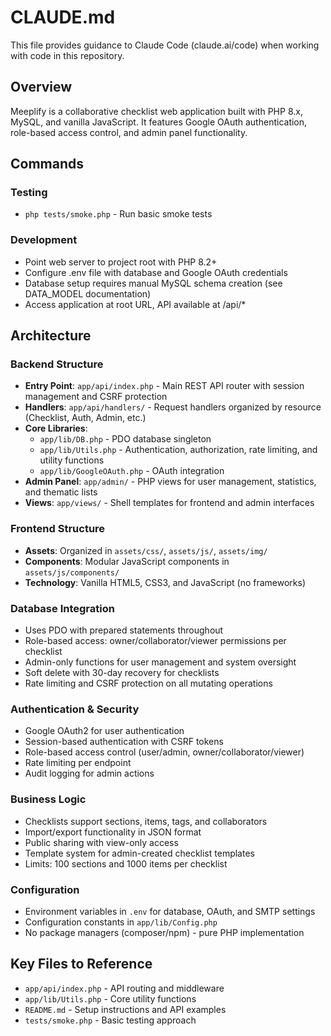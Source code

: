 # CLAUDE.md

This file provides guidance to Claude Code (claude.ai/code) when working with code in this repository.

## Overview
Meeplify is a collaborative checklist web application built with PHP 8.x, MySQL, and vanilla JavaScript. It features Google OAuth authentication, role-based access control, and admin panel functionality.

## Commands

### Testing
- `php tests/smoke.php` - Run basic smoke tests

### Development
- Point web server to project root with PHP 8.2+
- Configure .env file with database and Google OAuth credentials
- Database setup requires manual MySQL schema creation (see DATA_MODEL documentation)
- Access application at root URL, API available at /api/*

## Architecture

### Backend Structure
- **Entry Point**: `app/api/index.php` - Main REST API router with session management and CSRF protection
- **Handlers**: `app/api/handlers/` - Request handlers organized by resource (Checklist, Auth, Admin, etc.)
- **Core Libraries**: 
  - `app/lib/DB.php` - PDO database singleton
  - `app/lib/Utils.php` - Authentication, authorization, rate limiting, and utility functions
  - `app/lib/GoogleOAuth.php` - OAuth integration
- **Admin Panel**: `app/admin/` - PHP views for user management, statistics, and thematic lists
- **Views**: `app/views/` - Shell templates for frontend and admin interfaces

### Frontend Structure
- **Assets**: Organized in `assets/css/`, `assets/js/`, `assets/img/`
- **Components**: Modular JavaScript components in `assets/js/components/`
- **Technology**: Vanilla HTML5, CSS3, and JavaScript (no frameworks)

### Database Integration
- Uses PDO with prepared statements throughout
- Role-based access: owner/collaborator/viewer permissions per checklist
- Admin-only functions for user management and system oversight
- Soft delete with 30-day recovery for checklists
- Rate limiting and CSRF protection on all mutating operations

### Authentication & Security
- Google OAuth2 for user authentication
- Session-based authentication with CSRF tokens
- Role-based access control (user/admin, owner/collaborator/viewer)
- Rate limiting per endpoint
- Audit logging for admin actions

### Business Logic
- Checklists support sections, items, tags, and collaborators
- Import/export functionality in JSON format
- Public sharing with view-only access
- Template system for admin-created checklist templates
- Limits: 100 sections and 1000 items per checklist

### Configuration
- Environment variables in `.env` for database, OAuth, and SMTP settings
- Configuration constants in `app/lib/Config.php`
- No package managers (composer/npm) - pure PHP implementation

## Key Files to Reference
- `app/api/index.php` - API routing and middleware
- `app/lib/Utils.php` - Core utility functions
- `README.md` - Setup instructions and API examples
- `tests/smoke.php` - Basic testing approach